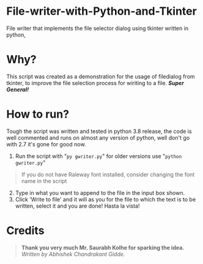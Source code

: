 # File-writer-with-Python-and-Tkinter
File writer that implements the file selector dialog using tkinter written in python,
# Why?

This script was created as a demonstration for the usage of filedialog from tkinter, to improve the file selection process for wiriting to a file.
***Super General!***

# How to run?

Tough the script was written and tested in python 3.8 release, the code is well commented and runs on almost any version of python, well don't go with 2.7 it's gone for good now.

 1. Run the script with "`py gwriter.py`" for older versions use "`python gwriter.py`"

>  If you do not have Raleway font installed, consider changing the font
> name in the script

 2. Type in what you want to append to the file in the input box shown.
 3. Click 'Write to file' and it will as you for the file to which the text is to be written, select it and you are done!
 Hasta la vista!
# Credits
> **Thank you very much Mr. Saurabh Kolhe for sparking the idea.**
> *Written by Abhishek Chandrakant Gidde.*
